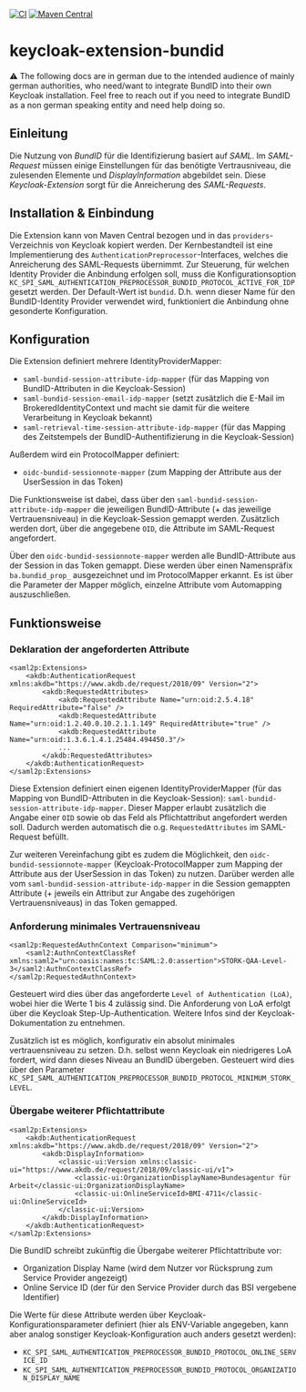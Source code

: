 [![CI](https://github.com/opdt/keycloak-extension-bundid/workflows/CI/badge.svg)](https://github.com/opdt/keycloak-extension-bundid/actions?query=workflow%3ACI)
[![Maven Central](https://img.shields.io/maven-central/v/de.arbeitsagentur.opdt/keycloak-extension-bundid.svg)](https://search.maven.org/artifact/de.arbeitsagentur.opdt/keycloak-extension-bundid)

# keycloak-extension-bundid

⚠️ The following docs are in german due to the intended audience of mainly german authorities, who need/want to integrate BundID into their own Keycloak installation. 
Feel free to reach out if you need to integrate BundID as a non german speaking entity and need help doing so.

## Einleitung

Die Nutzung von *BundID* für die Identifizierung basiert auf *SAML*. Im *SAML-Request* müssen einige Einstellungen für das benötigte Vertrausniveau, die zulesenden Elemente 
und *DisplayInformation* abgebildet sein. Diese *Keycloak-Extension* sorgt für die Anreicherung des *SAML-Requests*.

## Installation & Einbindung

Die Extension kann von Maven Central bezogen und in das `providers`-Verzeichnis von Keycloak kopiert werden.
Der Kernbestandteil ist eine Implementierung des `AuthenticationPreprocessor`-Interfaces, welches die Anreicherung des SAML-Requests übernimmt.
Zur Steuerung, für welchen Identity Provider die Anbindung erfolgen soll, muss die Konfigurationsoption `KC_SPI_SAML_AUTHENTICATION_PREPROCESSOR_BUNDID_PROTOCOL_ACTIVE_FOR_IDP` gesetzt werden.
Der Default-Wert ist `bundid`. D.h. wenn dieser Name für den BundID-Identity Provider verwendet wird, funktioniert die Anbindung ohne gesonderte Konfiguration.

## Konfiguration

Die Extension definiert mehrere IdentityProviderMapper:

- `saml-bundid-session-attribute-idp-mapper` (für das Mapping von BundID-Attributen in die Keycloak-Session)
- `saml-bundid-session-email-idp-mapper` (setzt zusätzlich die E-Mail im BrokeredIdentityContext und macht sie damit für die weitere Verarbeitung in Keycloak bekannt)
- `saml-retrieval-time-session-attribute-idp-mapper` (für das Mapping des Zeitstempels der BundID-Authentifizierung in die Keycloak-Session)

Außerdem wird ein ProtocolMapper definiert:
- `oidc-bundid-sessionnote-mapper` (zum Mapping der Attribute aus der UserSession in das Token)

Die Funktionsweise ist dabei, dass über den `saml-bundid-session-attribute-idp-mapper` die jeweiligen BundID-Attribute (+ das jeweilige Vertrauensniveau) in die Keycloak-Session gemappt werden.
Zusätzlich werden dort, über die angegebene `OID`, die Attribute im SAML-Request angefordert.

Über den `oidc-bundid-sessionnote-mapper` werden alle BundID-Attribute aus der Session in das Token gemappt.
Diese werden über einen Namenspräfix `ba.bundid_prop_` ausgezeichnet und im ProtocolMapper erkannt. 
Es ist über die Parameter der Mapper möglich, einzelne Attribute vom Automapping auszuschließen.

## Funktionsweise
### Deklaration der angeforderten Attribute

    <saml2p:Extensions>
        <akdb:AuthenticationRequest xmlns:akdb="https://www.akdb.de/request/2018/09" Version="2">
            <akdb:RequestedAttributes>
                <akdb:RequestedAttribute Name="urn:oid:2.5.4.18" RequiredAttribute="false" />
                <akdb:RequestedAttribute Name="urn:oid:1.2.40.0.10.2.1.1.149" RequiredAttribute="true" />
                <akdb:RequestedAttribute Name="urn:oid:1.3.6.1.4.1.25484.494450.3"/>
                ...
            </akdb:RequestedAttributes>
        </akdb:AuthenticationRequest>
    </saml2p:Extensions>

Diese Extension definiert einen eigenen IdentityProviderMapper (für das Mapping von BundID-Attributen in die Keycloak-Session): `saml-bundid-session-attribute-idp-mapper`.
Dieser Mapper erlaubt zusätzlich die Angabe einer `OID` sowie ob das Feld als Pflichtattribut angefordert werden soll. 
Dadurch werden automatisch die o.g. `RequestedAttributes` im SAML-Request befüllt.

Zur weiteren Vereinfachung gibt es zudem die Möglichkeit, den `oidc-bundid-sessionnote-mapper` (Keycloak-ProtocolMapper zum Mapping der Attribute aus der UserSession in das Token) zu nutzen.
Darüber werden alle vom `saml-bundid-session-attribute-idp-mapper` in die Session gemappten Attribute (+ jeweils ein Attribut zur Angabe des zugehörigen Vertrauensniveaus) in das Token gemapped.
	
### Anforderung minimales Vertrauensniveau

	<saml2p:RequestedAuthnContext Comparison="minimum">
		<saml2:AuthnContextClassRef xmlns:saml2="urn:oasis:names:tc:SAML:2.0:assertion">STORK-QAA-Level-3</saml2:AuthnContextClassRef>
	</saml2p:RequestedAuthnContext>

Gesteuert wird dies über das angeforderte `Level of Authentication (LoA)`, wobei hier die Werte 1 bis 4 zulässig sind.
Die Anforderung von LoA erfolgt über die Keycloak Step-Up-Authentication. Weitere Infos sind der Keycloak-Dokumentation zu entnehmen.

Zusätzlich ist es möglich, konfigurativ ein absolut minimales vertrauensniveau zu setzen. D.h. selbst wenn Keycloak ein niedrigeres LoA fordert, wird dann dieses Niveau an BundID übergeben.
Gesteuert wird dies über den Parameter `KC_SPI_SAML_AUTHENTICATION_PREPROCESSOR_BUNDID_PROTOCOL_MINIMUM_STORK_LEVEL`. 

### Übergabe weiterer Pflichtattribute

	<saml2p:Extensions>
		<akdb:AuthenticationRequest xmlns:akdb="https://www.akdb.de/request/2018/09" Version="2">
            <akdb:DisplayInformation>
                <classic-ui:Version xmlns:classic-ui="https://www.akdb.de/request/2018/09/classic-ui/v1">
                    <classic-ui:OrganizationDisplayName>Bundesagentur für Arbeit</classic-ui:OrganizationDisplayName>
                    <classic-ui:OnlineServiceId>BMI-4711</classic-ui:OnlineServiceId>
                </classic-ui:Version>
            </akdb:DisplayInformation>
		</akdb:AuthenticationRequest>
	</saml2p:Extensions>

Die BundID schreibt zukünftig die Übergabe weiterer Pflichtattribute vor:
- Organization Display Name (wird dem Nutzer vor Rücksprung zum Service Provider angezeigt)
- Online Service ID (der für den Service Provider durch das BSI vergebene Identifier)

Die Werte für diese Attribute werden über Keycloak-Konfigurationsparameter definiert (hier als ENV-Variable angegeben, kann aber analog sonstiger Keycloak-Konfiguration auch anders gesetzt werden):
- `KC_SPI_SAML_AUTHENTICATION_PREPROCESSOR_BUNDID_PROTOCOL_ONLINE_SERVICE_ID`
- `KC_SPI_SAML_AUTHENTICATION_PREPROCESSOR_BUNDID_PROTOCOL_ORGANIZATION_DISPLAY_NAME`

